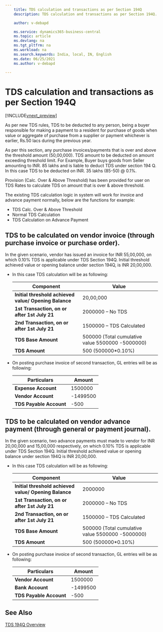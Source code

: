 ```yaml
---
    title: TDS calculation and transactions as per Section 194Q
    description: TDS calculation and transactions as per Section 194Q.

    author: v-debapd

    ms.service: dynamics365-business-central
    ms.topic: article
    ms.devlang: na
    ms.tgt_pltfrm: na
    ms.workload: na
    ms.search.keywords: India, local, IN, English
    ms.date: 06/25/2021
    ms.author: v-debapd

---
```

# TDS calculation and transactions as per Section 194Q

[!INCLUDE[vnext_preview](../../includes/vnext_preview.md)]

As per new TDS rules, TDS to be deducted to any person, being a buyer responsible for making a payment to a resident for purchase of goods when value or aggregate of purchase from a supplier or payment whichever is earlier, Rs.50 lacs during the previous year.

 As per this section, any purchase invoices/payments that is over and above the threshold amount (50,00,000). TDS amount to be deducted on amount exceeding threshold limit. For Example, Buyer buys goods from Seller amounting to INR. 85 lakhs and is liable to deduct TDS under section 194 Q. In this case TDS to be deducted on INR. 35 lakhs (85-50) @ 0.1%.

Provision (Calc. Over & Above Threshold) has been provided for user on TDS Rates to calculate TDS on amount that is over & above threshold.


The existing TDS calculation logic in system will work for invoice and advance payment normally, below are the functions for example:
  - TDS Calc. Over & Above Threshold
  - Normal TDS Calculation
  - TDS Calculation on Advance Payment

## TDS to be calculated on vendor invoice (through purchase invoice or purchase order).

In the given scenario, vendor has issued an invoice for INR 55,00,000, on which 0.10% TDS is applicable under TDS Section 194Q. Initial threshold achieved value or opening balance under section 194Q, is INR 20,00,000.
  
  - In this case TDS calculation will be as following:

    |Component|Value|
    |----------------------------------|---------------------------------------|  
    |**Initial threshold achieved value/ Opening Balance**|20,00,000|  
    |**1st Transaction, on or after 1st July 21**|2000000 – No TDS|    
    |**2nd Transaction, on or after 1st July 21**|1500000 – TDS Calculated|
    |**TDS Base Amount**|500000 (Total cumulative value 5500000 -5000000)|
    |**TDS Amount**|500 (500000*0.10%)|

  - On posting purchase invoice of second transaction, GL entries will be as following:
     
    |Particulars|Amount|
    |----------------------------------|---------------------------------------|  
    |**Expense Account**|1500000|
    |**Vendor Account**|-1499500|
    |**TDS Payable Account**|-500|
    
## TDS to be calculated on vendor advance payment (through general or payment journal).

In the given scenario, two advance payments must made to vendor for INR 20,00,000 and 15,00,000 respectively, on which 0.10% TDS is applicable under TDS Section 194Q. Initial threshold achieved value or opening balance under section 194Q is INR 20,00,000. 

- In this case TDS calculation will be as following:

    | Component | Value |
    |----------------------------------|---------------------------------------|  
    |**Initial threshold achieved value/ Opening Balance**|2000000|  
    |**1st Transaction, on or after 1st July 21**|2000000 – No TDS|    
    |**2nd Transaction, on or after 1st July 21**|1500000 – TDS Calculated|
    |**TDS Base Amount**|500000 (Total cumulative value 5500000 -5000000)|
    |**TDS Amount**|500 (500000*0.10%)|

- On posting purchase invoice of second transaction, GL entries will be as following:
     
    | Particulars | Amount |
    |----------------------------------|---------------------------------------|  
    |**Vendor Account**|1500000|
    |**Bank Account**|-1499500|
    |**TDS Payable Account**|-500|


## See Also 
[TDS 194Q Overview](TDS-194Q-Section-Overview.md)






